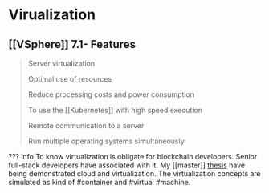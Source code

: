 # Virualization

## [[VSphere]] 7.1- Features

> Server virtualization
> 
> Optimal use of resources
> 
> Reduce processing costs and power consumption
> 
> To use the [[Kubernetes]] with high speed execution
> 
> Remote communication to a server
> 
> Run multiple operating systems simultaneously

??? info
     To know virtualization is obligate for blockchain developers. Senior full-stack developers have associated with it. My [[master]] [thesis](../university/master.md) have being demonstrated cloud and virtualization. The virtualization concepts are simulated as kind of #container and #virtual #machine.